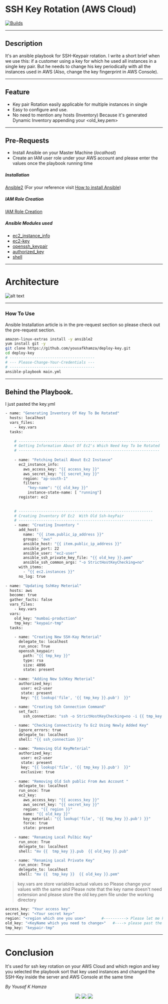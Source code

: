 # SSH Key Rotation (AWS Cloud)
[![Builds](https://travis-ci.org/joemccann/dillinger.svg?branch=master)](https://travis-ci.org/joemccann/dillinger)

---
## Description 

It's an ansible playbook for SSH-Keypair rotation. I write a short brief when we use this: if a customer using a key for which he used all instances in a single key pair. But he needs to change his key periodically with all the instances used in AWS (Also, change the key fingerprint in AWS Console).  

---

## Feature
- Key pair Rotation easily applicable for multiple instances in single
- Easy to configure and use.
- No need to mention any hosts (Inventory) Because it's generated Dynamic Inventory appending your <old_key.pem>

---
## Pre-Requests 
- Install Ansible on your Master Machine (_localhost_)
- Create an IAM user role under your AWS account and please enter the values once the playbook running time
##### Installation
[Ansible2](https://docs.ansible.com/ansible/2.3/index.html) (For your reference visit [How to install Ansible](https://docs.ansible.com/ansible/latest/installation_guide/intro_installation.html))
##### IAM Role Creation
[IAM Role Creation](https://docs.aws.amazon.com/IAM/latest/UserGuide/id_roles_create.html)
##### Ansible Modules used
- [ec2_instance_info](https://docs.ansible.com/ansible/latest/collections/community/aws/ec2_instance_info_module.html) 
- [ec2-key](https://docs.ansible.com/ansible/latest/collections/amazon/aws/ec2_key_module.html)
- [openssh_keypair](https://docs.ansible.com/ansible/latest/collections/community/crypto/openssh_keypair_module.html)
- [authorized_key](https://docs.ansible.com/ansible/2.4/authorized_key_module.html)
- [shell](https://docs.ansible.com/ansible/latest/collections/ansible/builtin/shell_module.html)
---

# Architecture
![alt text](https://i.ibb.co/4jPnV0C/rotation.jpg)

---

### How To Use
Ansible Installation article is in the pre-request section so please check out the pre-request section.
```sh
amazon-linux-extras install -y ansible2
yum install git -y
git clone https://github.com/yousafkhamza/deploy-key.git
cd deploy-key
# --------------------------------------
# --- Please-Change-Your-Credentials ---
# --------------------------------------
ansible-playbook main.yml
```
---
## Behind the Playbook.
I just pasted the key.yml
```sh
- name: "Generating Inventory Of Key To Be Rotated"
  hosts: localhost
  vars_files:
    - key.vars  
  tasks:
    
    # ---------------------------------------------------------------
    # Getting Information About Of Ec2's Which Need key To be Rotated
    # ---------------------------------------------------------------
    
    - name: "Fetching Detail About Ec2 Instance"
      ec2_instance_info:
        aws_access_key: "{{ access_key }}"
        aws_secret_key: "{{ secret_key }}"
        region: "ap-south-1"
        filters:
          "key-name": "{{ old_key }}"
          instance-state-name: [ "running"]
      register: ec2
    
    
    # ------------------------------------------------------------
    # Creating Inventory Of Ec2  With Old Ssh-keyPair
    # ------------------------------------------------------------    
    - name: "Creating Inventory "
      add_host:
        name: "{{ item.public_ip_address }}"
        groups: "aws"
        ansible_host: "{{ item.public_ip_address }}"
        ansible_port: 22
        ansible_user: "ec2-user"
        ansible_ssh_private_key_file: "{{ old_key }}.pem"
        ansible_ssh_common_args: "-o StrictHostKeyChecking=no"
      with_items:
        - "{{ ec2.instances }}"
      no_log: true     
                             
- name: "Updating SshKey Meterial"
  hosts: aws
  become: true
  gather_facts: false
  vars_files:
    - key.vars
  vars:
    old_key: "mumbai-production"
    tmp_key: "keypair-tmp"
  tasks:
    
    - name: "Creating New SSH-Kay Meterial"
      delegate_to: localhost
      run_once: True
      openssh_keypair:
        path: "{{ tmp_key }}"
        type: rsa
        size: 4096
        state: present
        
    - name: "Adding New SshKey Meterial"
      authorized_key:
       user: ec2-user
       state: present
       key: "{{ lookup('file', '{{ tmp_key }}.pub')  }}"
        
    - name: "Creating Ssh Connection Command"
      set_fact:
        ssh_connection: "ssh -o StrictHostKeyChecking=no -i {{ tmp_key }} {{ansible_ssh_user}}@{{ ansible_ssh_host }} 'uptime'" 

    - name: "Checking Connectivity To Ec2 Using Newly Added Key"
      ignore_errors: true
      delegate_to: localhost
      shell: "{{ ssh_connection }}" 
    
    - name: "Removing Old KeyMeterial"
      authorized_key:
       user: ec2-user
       state: present
       key: "{{ lookup('file', '{{ tmp_key }}.pub')  }}"
       exclusive: true
        
    - name: "Removing Old Ssh public From Aws Account "
      delegate_to: localhost
      run_once: True
      ec2_key:
        aws_access_key: "{{ access_key }}"
        aws_secret_key: "{{ secret_key }}"
        region: "{{ region }}"
        name: "{{ old_key }}"
        key_material: "{{ lookup('file', '{{ tmp_key }}.pub') }}"
        force: true
        state: present
            
    - name: "Renaming Local Pulbic Key"
      run_once: True
      delegate_to: localhost
      shell: "mv {{  tmp_key }}.pub  {{ old_key }}.pub"

    - name: "Renaming Local Private Key" 
      run_once: True
      delegate_to: localhost
      shell: "mv {{  tmp_key }}  {{ old_key }}.pem"
```

> key.vars are store variables actual values so Please change your values with the same and Please note that the key name doesn't need extension and please store the old key.pem file under the working directory

```sh
access_key: "Your access key"
secret_key: "<Your secret key>"
region: "<region which one you use>"       #----------> Please let me know if you have using one key in multiple regions then I will help you to change the playbook. 
old_key: "<KeyName which you need to change>"   #----> please past the old key name without pem extension and store private pem file on the same directory with 0400 permission
tmp_key: "keypair-tmp"  
```
---

# Conclusion

It's used for ssh key rotation on your AWS Cloud and which region and key you selected the playbook sort that key used instances and changed the SSH-Key inside the server and AWS Console at the same time

_By_
_Yousaf K Hamza_

<p align="center">
<a href="mailto:yousaf.k.hamza@gmail.com"><img src="https://img.shields.io/badge/-yousaf.k.hamza@gmail.com-D14836?style=flat&logo=Gmail&logoColor=white"/></a>
<a href="https://www.linkedin.com/in/yousafkhamza"><img src="https://img.shields.io/badge/-Linkedin-blue"/></a>
<a href="https://techbit-new.blogspot.com/"><img src="https://img.shields.io/badge/-Blogger-orange"/></a>
